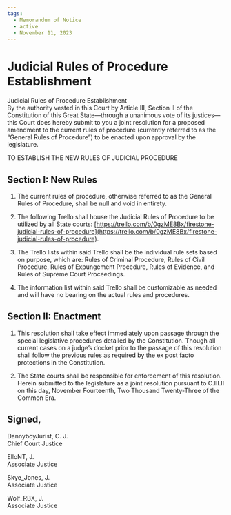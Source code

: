 ```yaml
---
tags:
  - Memorandum of Notice
  - active
  - November 11, 2023
---
```


# Judicial Rules of Procedure Establishment

Judicial Rules of Procedure Establishment<br/>
By the authority vested in this Court by Article III, Section II of the
Constitution of this Great State—through a unanimous vote of its
justices—this Court does hereby submit to you a joint resolution for a
proposed amendment to the current rules of procedure (currently referred to
as the “General Rules of Procedure”) to be enacted upon approval by the
legislature.

TO ESTABLISH THE NEW RULES OF JUDICIAL PROCEDURE

## Section I: New Rules

1. The current rules of procedure, otherwise referred to as the General Rules
   of Procedure, shall be null and void in entirety.

2. The following Trello shall house the Judicial Rules of Procedure to be
   utilized by all State courts:
   [https://trello.com/b/0gzME8Bx/firestone-judicial-rules-of-procedure](https://trello.com/b/0gzME8Bx/firestone-judicial-rules-of-procedure).

3. The Trello lists within said Trello shall be the individual rule sets based on
   purpose, which are: Rules of Criminal Procedure, Rules of Civil Procedure,
   Rules of Expungement Procedure, Rules of Evidence, and Rules of Supreme
   Court Proceedings.

4. The information list within said Trello shall be customizable as needed and
   will have no bearing on the actual rules and procedures.

## Section II: Enactment

1. This resolution shall take effect immediately upon passage through the
   special legislative procedures detailed by the Constitution. Though all
   current cases on a judge’s docket prior to the passage of this resolution shall
   follow the previous rules as required by the ex post facto protections in the
   Constitution.

2. The State courts shall be responsible for enforcement of this resolution.
   Herein submitted to the legislature as a joint resolution pursuant to C.III.II
   on this day, November Fourteenth, Two Thousand Twenty-Three of the
   Common Era.

## Signed,

DannyboyJurist, C. J.<br>
Chief Court Justice

ElloNT, J.<br>
Associate Justice

Skye_Jones, J.<br>
Associate Justice

Wolf_RBX, J.<br>
Associate Justice
